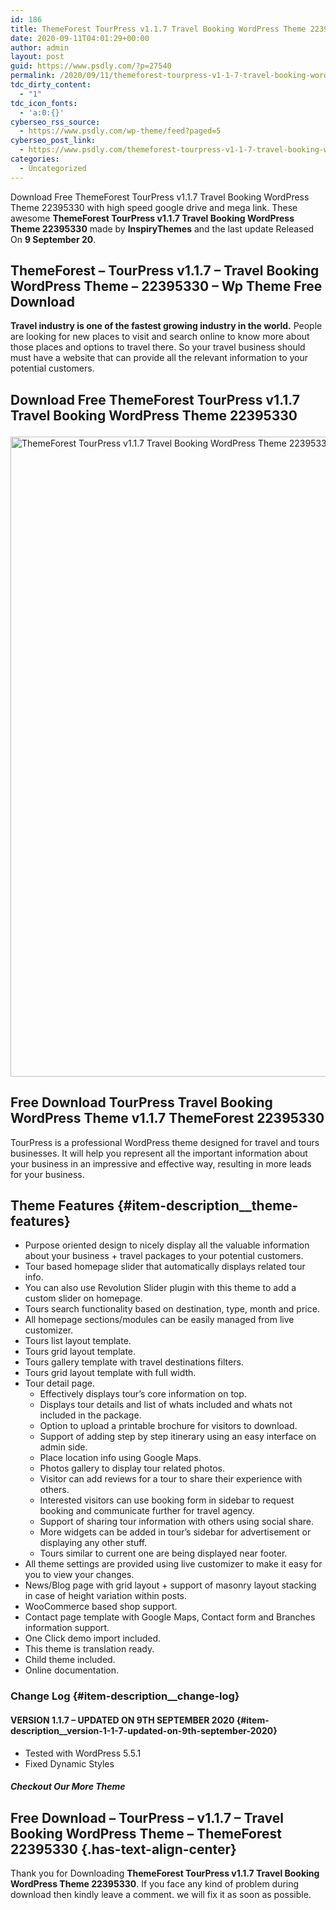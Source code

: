 ```yaml
---
id: 186
title: ThemeForest TourPress v1.1.7 Travel Booking WordPress Theme 22395330
date: 2020-09-11T04:01:29+00:00
author: admin
layout: post
guid: https://www.psdly.com/?p=27540
permalink: /2020/09/11/themeforest-tourpress-v1-1-7-travel-booking-wordpress-theme-22395330/
tdc_dirty_content:
  - "1"
tdc_icon_fonts:
  - 'a:0:{}'
cyberseo_rss_source:
  - https://www.psdly.com/wp-theme/feed?paged=5
cyberseo_post_link:
  - https://www.psdly.com/themeforest-tourpress-v1-1-7-travel-booking-wordpress-theme-22395330
categories:
  - Uncategorized
---
```

Download Free ThemeForest TourPress v1.1.7 Travel Booking WordPress Theme 22395330 with high speed google drive and mega link. These awesome&nbsp;**ThemeForest TourPress v1.1.7 Travel Booking WordPress Theme 22395330**&nbsp;made by&nbsp;**InspiryThemes**&nbsp;and the last update Released On&nbsp;**9 September 20**.

## **ThemeForest – TourPress v1.1.7 – Travel Booking WordPress Theme – 22395330** – Wp Theme Free Download

**Travel industry is one of the fastest growing industry in the world.**&nbsp;People are looking for new places to visit and search online to know more about those places and options to travel there. So your travel business should must have a website that can provide all the relevant information to your potential customers.

## **Download Free ThemeForest TourPress v1.1.7 Travel Booking WordPress Theme 22395330**<figure class="wp-block-image size-large">

<img loading="lazy" width="1014" height="1024" src="https://i0.wp.com/www.psdly.com/wp-content/uploads/2020/09/ThemeForest-TourPress-v1.1.7-Travel-Booking-WordPress-Theme-22395330.jpg?resize=1014%2C1024&ssl=1" alt="ThemeForest TourPress v1.1.7 Travel Booking WordPress Theme 22395330" class="wp-image-27542" srcset="https://i0.wp.com/www.psdly.com/wp-content/uploads/2020/09/ThemeForest-TourPress-v1.1.7-Travel-Booking-WordPress-Theme-22395330.jpg?resize=1014%2C1024&ssl=1 1014w, https://i0.wp.com/www.psdly.com/wp-content/uploads/2020/09/ThemeForest-TourPress-v1.1.7-Travel-Booking-WordPress-Theme-22395330.jpg?resize=297%2C300&ssl=1 297w, https://i0.wp.com/www.psdly.com/wp-content/uploads/2020/09/ThemeForest-TourPress-v1.1.7-Travel-Booking-WordPress-Theme-22395330.jpg?resize=150%2C150&ssl=1 150w, https://i0.wp.com/www.psdly.com/wp-content/uploads/2020/09/ThemeForest-TourPress-v1.1.7-Travel-Booking-WordPress-Theme-22395330.jpg?resize=768%2C776&ssl=1 768w, https://i0.wp.com/www.psdly.com/wp-content/uploads/2020/09/ThemeForest-TourPress-v1.1.7-Travel-Booking-WordPress-Theme-22395330.jpg?resize=75%2C75&ssl=1 75w, https://i0.wp.com/www.psdly.com/wp-content/uploads/2020/09/ThemeForest-TourPress-v1.1.7-Travel-Booking-WordPress-Theme-22395330.jpg?resize=750%2C758&ssl=1 750w, https://i0.wp.com/www.psdly.com/wp-content/uploads/2020/09/ThemeForest-TourPress-v1.1.7-Travel-Booking-WordPress-Theme-22395330.jpg?resize=1140%2C1151&ssl=1 1140w, https://i0.wp.com/www.psdly.com/wp-content/uploads/2020/09/ThemeForest-TourPress-v1.1.7-Travel-Booking-WordPress-Theme-22395330.jpg?w=1200&ssl=1 1200w" sizes="(max-width: 1000px) 100vw, 1000px" title="ThemeForest TourPress v1.1.7 Travel Booking WordPress Theme 22395330 2" data-recalc-dims="1" /> </figure> 

## **Free Download TourPress Travel Booking WordPress Theme v1.1.7 ThemeForest 22395330**

TourPress is a professional WordPress theme designed for travel and tours businesses. It will help you represent all the important information about your business in an impressive and effective way, resulting in more leads for your business.

## Theme Features {#item-description__theme-features}

  * Purpose oriented design to nicely display all the valuable information about your business + travel packages to your potential customers.
  * Tour based homepage slider that automatically displays related tour info.
  * You can also use Revolution Slider plugin with this theme to add a custom slider on homepage.
  * Tours search functionality based on destination, type, month and price.
  * All homepage sections/modules can be easily managed from live customizer.
  * Tours list layout template.
  * Tours grid layout template.
  * Tours gallery template with travel destinations filters.
  * Tours grid layout template with full width.
  * Tour detail page. 
      * Effectively displays tour’s core information on top.
      * Displays tour details and list of whats included and whats not included in the package.
      * Option to upload a printable brochure for visitors to download.
      * Support of adding step by step itinerary using an easy interface on admin side.
      * Place location info using Google Maps.
      * Photos gallery to display tour related photos.
      * Visitor can add reviews for a tour to share their experience with others.
      * Interested visitors can use booking form in sidebar to request booking and communicate further for travel agency.
      * Support of sharing tour information with others using social share.
      * More widgets can be added in tour’s sidebar for advertisement or displaying any other stuff.
      * Tours similar to current one are being displayed near footer.
  * All theme settings are provided using live customizer to make it easy for you to view your changes.
  * News/Blog page with grid layout + support of masonry layout stacking in case of height variation within posts.
  * WooCommerce based shop support.
  * Contact page template with Google Maps, Contact form and Branches information support.
  * One Click demo import included.
  * This theme is translation ready.
  * Child theme included.
  * Online documentation.

### Change Log {#item-description__change-log}

#### VERSION 1.1.7 – UPDATED ON 9TH SEPTEMBER 2020 {#item-description__version-1-1-7-updated-on-9th-september-2020}

  * Tested with WordPress 5.5.1
  * Fixed Dynamic Styles

##### **Checkout Our More Theme**

## Free Download – TourPress – v1.1.7 – Travel Booking WordPress Theme – ThemeForest 22395330 {.has-text-align-center}

Thank you for Downloading&nbsp;**ThemeForest TourPress v1.1.7 Travel Booking WordPress Theme 22395330**. If you face any kind of problem during download then kindly leave a comment. we will fix it as soon as possible.